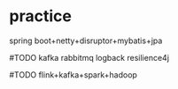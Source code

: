 # practice
spring boot+netty+disruptor+mybatis+jpa


#TODO
kafka rabbitmq logback resilience4j


#TODO
flink+kafka+spark+hadoop